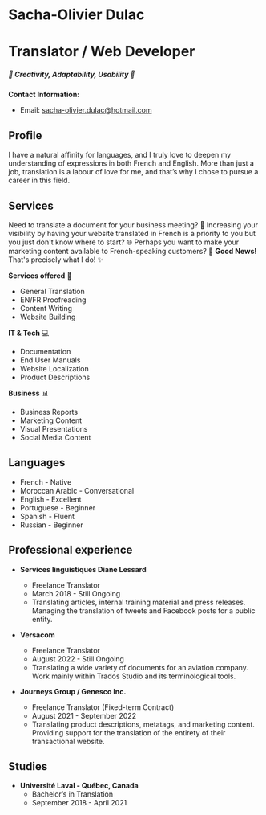 # Sacha-Olivier Dulac
# Translator / Web Developer

##### 🌟 Creativity, Adaptability, Usability  🌟

**Contact Information:**
- Email: [sacha-olivier.dulac@hotmail.com](mailto:sacha-olivier.dulac@hotmail.com)

## Profile
I have a natural affinity for languages, and I truly love to deepen my understanding of expressions in both French and English. More than just a job, translation is a labour of love for me, and that’s why I chose to pursue a career in this field.

## Services
Need to translate a document for your business meeting? 📄
Increasing your visibility by having your website translated in French is a priority to you but you just don't know where to start? 🌐
Perhaps you want to make your marketing content available to French-speaking customers? 💼
**Good News!** That's precisely what I do! ✨

**Services offered** 💼
- General Translation
- EN/FR Proofreading
- Content Writing
- Website Building

**IT & Tech** 💻
- Documentation
- End User Manuals
- Website Localization
- Product Descriptions

**Business** 📊
- Business Reports
- Marketing Content
- Visual Presentations
- Social Media Content

## Languages
- French - Native
- Moroccan Arabic - Conversational
- English - Excellent
- Portuguese - Beginner
- Spanish - Fluent
- Russian - Beginner

## Professional experience
- **Services linguistiques Diane Lessard**
  - Freelance Translator
  - March 2018 - Still Ongoing
  - Translating articles, internal training material and press releases. Managing the translation of tweets and Facebook posts for a public entity.

- **Versacom**
  - Freelance Translator
  - August 2022 - Still Ongoing
  - Translating a wide variety of documents for an aviation company. Work mainly within Trados Studio and its terminological tools.

- **Journeys Group / Genesco Inc.**
  - Freelance Translator (Fixed-term Contract)
  - August 2021 - September 2022
  - Translating product descriptions, metatags, and marketing content. Providing support for the translation of the entirety of their transactional website.

## Studies
- **Université Laval - Québec, Canada**
  - Bachelor’s in Translation
  - September 2018 - April 2021


